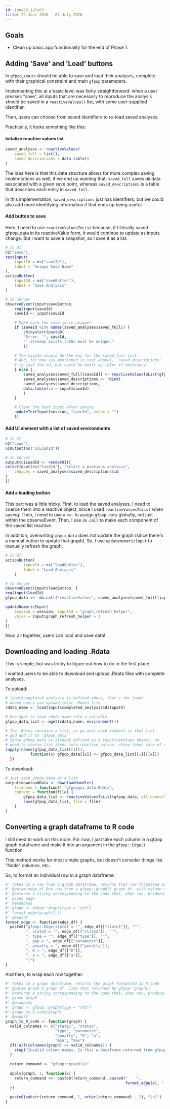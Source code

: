 ```yaml
---
id: june29_july03
title: 29 June 2020 - 03 July 2020
---
```


## Goals

* Clean up basic app functionality for the end of Phase 1.

## Adding 'Save' and 'Load' buttons

In `gfpop`, users should be able to save and load their analyses, complete with their graphical constraint and main `gfpop` parameters.

Implementing this at a basic level was fairly straightforward: when a user presses "save", all inputs that are necessary to reproduce the analysis should be saved in a `reactiveValues()` list, with some user-supplied identifier.

Then, users can choose from saved identifiers to re-load saved analyses.

Practically, it looks something like this:

#### Initalize reactive values list

```r
saved_analyses <- reactiveValues(
    saved_full = list(),
    saved_descriptions = data.table()
)
```

The idea here is that this data structure allows for more complex saving implemtations as well, if we end up wanting that. `saved_full` saves _all_ data associated with a given save point, whereas `saved_descriptions` is a table that describes each entry in `saved_full`. 

In this implementation, `saved_descriptions` just has identifiers, but we could also add more identifying information if that ends up being useful.

#### Add button to save

Here, I need to use `reactiveValuesToList` because, if I literally saved gfpop_data in its reactiveValue form, it would continue to update as inputs change. But I want to save a snapshot, so I save it as a list.

```r
# In UI
h2("Save"),
textInput(
    inputId = ns("saveId"),
    label = "Unique Save Name"
),
actionButton(
    inputId = ns("saveButton"),
    label = "Save Analysis"
)

# In Server
observeEvent(input$saveButton, 
    req(input$saveId)
    saveId <- input$saveId

    # Make sure the save id is unique!
    if (saveId %in% names(saved_analyses$saved_full)) {
        shinyalert(paste0(
        "Error: '", saveId,
        "' already exists.\nIDs must be unique."
        ))

    # The saveId should be the key for the saved_full list.
    # And, for now (as mentioned in text above), `saved_descriptions`
    # is just the id, but could be built up later if necessary
    } else {
        saved_analyses$saved_full[[saveId]] <- reactiveValuesToList(gfpop_data)
        saved_analyses$saved_descriptions <- rbind(
        saved_analyses$saved_descriptions,
        data.table(id = input$saveId)
        )
    }

    # Clear the text input after saving
    updateTextInput(session, "saveId", value = "")
    })
```

#### Add UI element with a list of saved environments

```r
# In UI
h2("Load"),
uiOutput(ns("uiLoadId"))

# In Server
output$uiLoadId <- renderUI({
selectInput(ns("loadId"), "Select a previous analysis",
    choices = saved_analyses$saved_descriptions$id
)
})
```

#### Add a loading button

This part was a little tricky. First, to load the saved analyses, I need to coerce them into a reactive object, since I used `reactiveValuesToList` when saving. Then, I need to use a `<<-` to assign `gfpop_data` globally, not just within the observeEvent. Then, I use `do.call` to make each component of the saved list reactive.

In addition, overwriting `gfpop_data` does not update the graph (since there's a manual button to update that graph). So, I use `updateNumericInput` to manually refresh the graph.

```r
# In UI
actionButton(
        inputId = ns("loadButton"),
        label = "Load Analysis"
    )

# In Server
observeEvent(input$loadButton, {
req(input$loadId)
gfpop_data <<- do.call("reactiveValues", saved_analyses$saved_full[[input$loadId]])

updateNumericInput(
    session = session, inputId = "graph_refresh_helper",
    value = input$graph_refresh_helper + 1
)
})
```

Now, all together, users can load and save data!

## Downloading and loading .Rdata

This is simple, but was tricky to figure out how to do in the first place.

I wanted users to be able to download and upload .Rdata files with complete analyses.

To upload:

```r
# input$completed_analysis is defined above, that's the input 
# where users can upload their .Rdata file
rdata_name <- load(input$completed_analysis$datapath)

# Use mget to load rdata_name into a variable
gfpop_data_list <- mget(rdata_name, environment())

# The .Rdata contains a list, so go over each element in that list
# and add it to `gfpop_data`
# Since gfpop_data is already defined as a reactiveValues object, no
# need to coerse list items into reactive values: shiny takes care of that.
lapply(names(gfpop_data_list[[1]]), 
           function(x) gfpop_data[[x]] <- gfpop_data_list[[1]][[x]])
  })
```

To download:

```r
# Just save gfpop_data as a list
output$downloadData <- downloadHandler(
    filename = function() "gfpopgui_data.Rdata",
    content = function(file) {
        gfpop_data_list <- reactiveValuesToList(gfpop_data, all.names=T)
        save(gfpop_data_list, file = file)
    }
)
```

## Converting a graph dataframe to R code

I still need to work on this more. For now, I just take each column in a gfpop graph dataframe and make it into an argument in the `gfpop::Edge()` function.

This method works for most simple graphs, but doesn't consider things like "Node" columns, etc.

So, to format an individual row in a graph dataframe:

```r
#' Takes in a row from a graph dataframe, returns that row formatted as R code
#' @param edge_df One row from a gfpop::graph() graph df, with column names
#' @returns a string corresponding to the code that, when run, produces the 
#' given edge
#' @examples 
#' graph <- gfpop::graph(type = "std")
#' format_edge(graph[1,])
#' @export
format_edge <- function(edge_df) {
  paste0("gfpop::Edge(state1 = '", edge_df[["state1"]], "'",
         ", state2 = '", edge_df[["state2"]], "'",
         ", type = '", edge_df[["type"]], "'",
         ", gap = ", edge_df[["parameter"]],
         ", penalty = ", edge_df[["penalty"]],
         ", K = ", edge_df[["K"]],
         ", a = ", edge_df[["a"]], 
         ")")
}
```

And then, to wrap each row together:

```r
#' Takes in a graph dataframe, returns the graph formatted as R code
#' @param graph A graph df, like that returned by gfpop::graph()
#' @returns a string corresponding to the code that, when run, produces the
#' given graph
#' @examples 
#' graph <- gfpop::graph(type = "std")
#' graph_to_R_code(graph)
#' @export
graph_to_R_code <- function(graph) {
  valid_colnames <- c("state1", "state2",
                      "type", "parameter",
                      "penalty", "K", "a", 
                      "min", "max")
  if(!all(colnames(graph) == valid_colnames)) {
    stop("Invalid column names. Is this a dataframe returned from gfpop::graph?")
  }
  
  return_command <- "gfpop::graph(\n"
  
  apply(graph, 1, function(x) {
    return_command <<- paste0(return_command, paste0("    ", 
                                                     format_edge(x), ",\n"))
  })
  
  paste0(substr(return_command, 1, nchar(return_command) - 2), "\n)")
}
```
